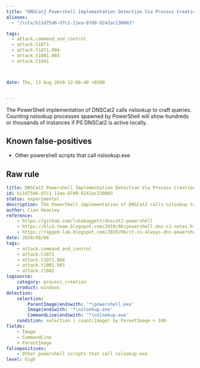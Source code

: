 ```yaml
---
title: "DNSCat2 Powershell Implementation Detection Via Process Creation"
aliases:
  - "/rule/b11d75d6-d7c1-11ea-87d0-0242ac130003"

tags:
  - attack.command_and_control
  - attack.t1071
  - attack.t1071.004
  - attack.t1001.003
  - attack.t1041



date: Thu, 13 Aug 2020 12:06:48 +0100


---
```


The PowerShell implementation of DNSCat2 calls nslookup to craft queries. Counting nslookup processes spawned by PowerShell will show hundreds or thousands of instances if PS DNSCat2 is active locally.

<!--more-->


## Known false-positives

* Other powershell scripts that call nslookup.exe




## Raw rule
```yaml
title: DNSCat2 Powershell Implementation Detection Via Process Creation
id: b11d75d6-d7c1-11ea-87d0-0242ac130003
status: experimental
description: The PowerShell implementation of DNSCat2 calls nslookup to craft queries. Counting nslookup processes spawned by PowerShell will show hundreds or thousands of instances if PS DNSCat2 is active locally.
author: Cian Heasley
reference:
    - https://github.com/lukebaggett/dnscat2-powershell
    - https://blu3-team.blogspot.com/2019/08/powershell-dns-c2-notes.html
    - https://ragged-lab.blogspot.com/2020/06/it-is-always-dns-powershell-edition.html
date: 2020/08/08
tags:
    - attack.command_and_control
    - attack.t1071
    - attack.t1071.004
    - attack.t1001.003
    - attack.t1041
logsource:
    category: process_creation
    product: windows
detection:
    selection:
        ParentImage|endswith: '*\powershell.exe'
        Image|endswith: '*\nslookup.exe'
        CommandLine|endswith: '*\nslookup.exe'
    condition: selection | count(Image) by ParentImage > 100
fields:
    - Image
    - CommandLine
    - ParentImage
falsepositives:
    - Other powershell scripts that call nslookup.exe
level: high

```
